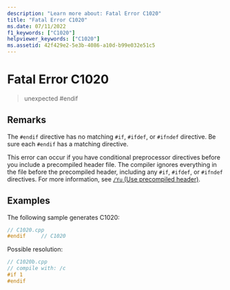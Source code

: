 ```yaml
---
description: "Learn more about: Fatal Error C1020"
title: "Fatal Error C1020"
ms.date: 07/11/2022
f1_keywords: ["C1020"]
helpviewer_keywords: ["C1020"]
ms.assetid: 42f429e2-5e3b-4086-a10d-b99e032e51c5
---
```

# Fatal Error C1020

> unexpected #endif

## Remarks

The `#endif` directive has no matching `#if`, `#ifdef`, or `#ifndef` directive. Be sure each `#endif` has a matching directive.

This error can occur if you have conditional preprocessor directives before you include a precompiled header file. The compiler ignores everything in the file before the precompiled header, including any `#if`, `#ifdef`, or `#ifndef` directives. For more information, see [`/Yu` (Use precompiled header)](../../build/reference/yu-use-precompiled-header-file.md).

## Examples

The following sample generates C1020:

```cpp
// C1020.cpp
#endif     // C1020
```

Possible resolution:

```cpp
// C1020b.cpp
// compile with: /c
#if 1
#endif
```
